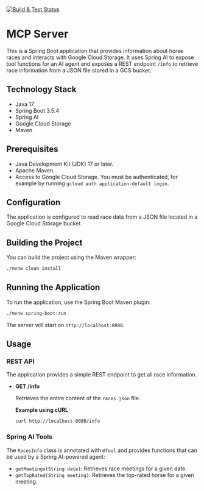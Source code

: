 [![Build & Test Status](https://github.com/TonyKennah/PluckierMCP/actions/workflows/maven.yml/badge.svg)](https://github.com/TonyKennah/PluckierMCP/actions/workflows/maven.yml)



# MCP Server

This is a Spring Boot application that provides information about horse races and interacts with Google Cloud Storage. It uses Spring AI to expose tool functions for an AI agent and exposes a REST endpoint `/info` to retrieve race information from a JSON file stored in a GCS bucket.

## Technology Stack

*   Java 17
*   Spring Boot 3.5.4
*   Spring AI
*   Google Cloud Storage
*   Maven

## Prerequisites

*   Java Development Kit (JDK) 17 or later.
*   Apache Maven.
*   Access to Google Cloud Storage. You must be authenticated, for example by running `gcloud auth application-default login`.

## Configuration

The application is configured to read race data from a JSON file located in a Google Cloud Storage bucket.

## Building the Project

You can build the project using the Maven wrapper:

```sh
./mvnw clean install
```

## Running the Application

To run the application, use the Spring Boot Maven plugin:

```sh
./mvnw spring-boot:run
```

The server will start on `http://localhost:8080`.

## Usage

### REST API

The application provides a simple REST endpoint to get all race information.

*   **GET /info**

    Retrieves the entire content of the `races.json` file.

    **Example using cURL:**
    ```sh
    curl http://localhost:8080/info
    ```

### Spring AI Tools

The `RacesInfo` class is annotated with `@Tool` and provides functions that can be used by a Spring AI-powered agent:
*   `getMeetings(String date)`: Retrieves race meetings for a given date.
*   `getTopRated(String meeting)`: Retrieves the top-rated horse for a given meeting.